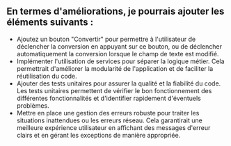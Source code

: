## En termes d'améliorations, je pourrais ajouter les éléments suivants :

* Ajoutez un bouton "Convertir" pour permettre à l'utilisateur de déclencher la conversion en appuyant sur ce bouton, ou de déclencher automatiquement la conversion lorsque le champ de texte est modifié.
* Implémenter l'utilisation de services pour séparer la logique métier. Cela permettrait d'améliorer la modularité de l'application et de faciliter la réutilisation du code.
* Ajouter des tests unitaires pour assurer la qualité et la fiabilité du code. Les tests unitaires permettent de vérifier le bon fonctionnement des différentes fonctionnalités et d'identifier rapidement d'éventuels problèmes.
* Mettre en place une gestion des erreurs robuste pour traiter les situations inattendues ou les erreurs réseau. Cela garantirait une meilleure expérience utilisateur en affichant des messages d'erreur clairs et en gérant les exceptions de manière appropriée.
